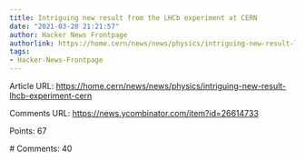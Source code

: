 ```yaml
---
title: Intriguing new result from the LHCb experiment at CERN
date: "2021-03-28 21:21:57"
author: Hacker News Frontpage
authorlink: https://home.cern/news/news/physics/intriguing-new-result-lhcb-experiment-cern
tags:
- Hacker-News-Frontpage
---
```


<p>Article URL: <a href="https://home.cern/news/news/physics/intriguing-new-result-lhcb-experiment-cern">https://home.cern/news/news/physics/intriguing-new-result-lhcb-experiment-cern</a></p>
<p>Comments URL: <a href="https://news.ycombinator.com/item?id=26614733">https://news.ycombinator.com/item?id=26614733</a></p>
<p>Points: 67</p>
<p># Comments: 40</p>
